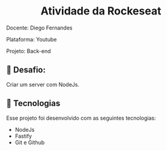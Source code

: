 <h1 align="center"> Atividade da Rockeseat </h1>
<p>Docente: Diego Fernandes</p>
<p>Plataforma: Youtube</p>
<p>Projeto: Back-end</p>

<h2>📝 Desafio:</h2>
<p>
  Criar um server com NodeJs.
</p>

## 🚀 Tecnologias

Esse projeto foi desenvolvido com as seguintes tecnologias:

- NodeJs
- Fastify
- Git e Github
